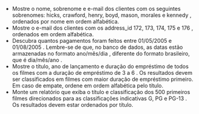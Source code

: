 - Mostre o nome, sobrenome e e-mail dos clientes com os seguintes sobrenomes: hicks, crawford, henry, boyd, mason, morales e kennedy , ordenados por nome em ordem alfabética.
- Mostre o e-mail dos clientes com os address_id 172, 173, 174, 175 e 176 , ordenados em ordem alfabética.
- Descubra quantos pagamentos foram feitos entre 01/05/2005 e 01/08/2005 . Lembre-se de que, no banco de dados, as datas estão armazenadas no formato ano/mês/dia , diferente do formato brasileiro, que é dia/mês/ano .
- Mostre o título, ano de lançamento e duração do empréstimo de todos os filmes com a duração de empréstimo de 3 a 6 . Os resultados devem ser classificados em filmes com maior duração de empréstimo primeiro. Em caso de empate, ordene em ordem alfabética pelo título.
- Monte um relatório que exiba o título e classificação dos 500 primeiros filmes direcionados para as classificações indicativas G, PG e PG-13 . Os resultados devem estar ordenados por título.